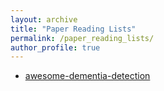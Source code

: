 ```yaml
---
layout: archive
title: "Paper Reading Lists"
permalink: /paper_reading_lists/
author_profile: true
---
```


- [awesome-dementia-detection](https://github.com/billzyx/awesome-dementia-detection)